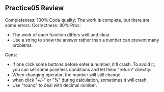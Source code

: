 <h2>Practice05 Review</h2>


Completeness: 100%
Code quality: The work is complete, but there are some errors.
Correctness: 80%
Pros:
<ul>
    <li>The work of each function differs well and clear.</li>
    <li>Use a string to show the answer rather than a number can prevent many problems.</li>
</ul>
Cons:
<ul>
    <li>If one click some buttons before enter a number, it'll crash. To avoid it, you can set some pointless conditions and let them "return" directly.</li>
    <li>When changing operator, the number will still change.</li>
    <li>when click "+/-" or "%" during calculation, sometimes it will crash.</li>
    <li>Use "round" to deal with decimal number.</li>
</ul>